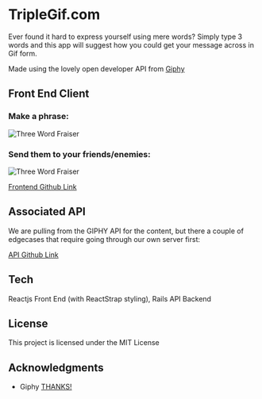 # TripleGif.com

Ever found it hard to express yourself using mere words?
Simply type 3 words and this app will suggest how you could get your message across in Gif form.

Made using the lovely open developer API from [Giphy](https://giphy.com/)

## Front End Client

### Make a phrase:

![Three Word Fraiser](https://image.ibb.co/eXAx0F/Screen_Shot_2017_07_13_at_09_25_56.png)

### Send them to your friends/enemies:

![Three Word Fraiser](https://image.ibb.co/cTxhZa/Screen_Shot_2017_07_13_at_09_56_19.png)

[Frontend Github Link](https://github.com/jonathanandrewsuk/twf-front)

## Associated API

We are pulling from the GIPHY API for the content, but there a couple of edgecases that require going through our own server first:


[API Github Link](https://github.com/twf-back)

## Tech

Reactjs Front End (with ReactStrap styling), Rails API Backend

## License

This project is licensed under the MIT License

## Acknowledgments

* Giphy [THANKS!](https://giphy.com/gifs/mailchimp-thanks-applause-26BGM86XngBjKOqXu)
